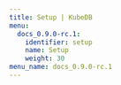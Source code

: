 ```yaml
---
title: Setup | KubeDB
menu:
  docs_0.9.0-rc.1:
    identifier: setup
    name: Setup
    weight: 30
menu_name: docs_0.9.0-rc.1
---
```

